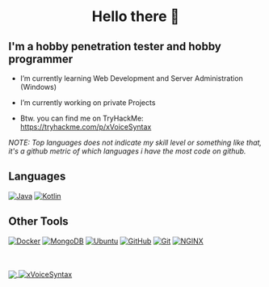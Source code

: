 <h1 align="center">Hello there  👋</h1>

## I'm a hobby penetration tester and hobby programmer

- I’m currently learning Web Development and Server Administration (Windows)
- I’m currently working on private Projects

- Btw. you can find me on TryHackMe: https://tryhackme.com/p/xVoiceSyntax
   [](https://tryhackme-badges.s3.amazonaws.com/xVoiceSyntax.png?raw=true)

*NOTE: Top languages does not indicate my skill level or something like that, it's a github metric of which languages i have the most code on github.*

## Languages

[![Java](https://img.shields.io/badge/Java-FF002B?style=for-the-badge&logo=Java)](https://oracle.com/java)
[![Kotlin](https://img.shields.io/badge/Kotlin-FF8000?style=for-the-badge&logo=Kotlin&logoColor=fff)](https://kotlinlang.org/)

## Other Tools

[![Docker](https://img.shields.io/badge/Docker-2496ED?style=for-the-badge&logo=docker&logoColor=fff)](https://www.docker.com/)
[![MongoDB](https://img.shields.io/badge/MongoDB-336791?style=for-the-badge&logo=MongoDB&logoColor=fff)](https://www.mongodb.com)
[![Ubuntu](https://img.shields.io/badge/Ubuntu-FF5784?style=for-the-badge&logo=Ubuntu)](https://ubuntu.com/)
[![GitHub](https://img.shields.io/badge/GitHub-04B404?style=for-the-badge&logo=GitHub)](https://github.com)
[![Git](https://img.shields.io/badge/Git-FA5858?style=for-the-badge&logo=Git)](https://git-scm.com/)
[![NGINX](https://img.shields.io/badge/NGINX-269539?style=for-the-badge&logo=nginx&logoColor=fff)](https://www.nginx.com/)

<br />
<br />

<a href="https://github.com/xVoiceSyntax/xVoiceSyntax">
  <!-- Change the `github-readme-stats.anuraghazra1.vercel.app` to `github-readme-stats.vercel.app`  -->
  <img align="center" src="https://github-readme-stats.anuraghazra1.vercel.app/api/top-langs/?username=xVoiceSyntax&theme=radical" />
</a>
<a href="https://github.com/xVoiceSyntax/xVoiceSyntax">
  <img align="center" src="https://github-readme-stats.anuraghazra1.vercel.app/api?username=xVoiceSyntax&show_icons=true&theme=radical&line_height=27" alt="xVoiceSyntax" />
</a>
